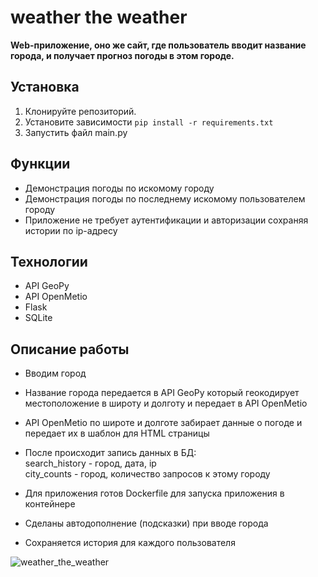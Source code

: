 # weather the weather

**Web-приложение, оно же сайт, где пользователь вводит название города, и получает прогноз погоды в этом городе.**

## Установка
1. Клонируйте репозиторий.
2. Установите зависимости `pip install -r requirements.txt`
3. Запустить файл main.py

## Функции
- Демонстрация погоды по искомому городу
- Демонстрация погоды по последнему искомому пользователем городу
- Приложение не требует аутентификации и авторизации сохраняя истории по ip-адресу

## Технологии
- API GeoPy
- API OpenMetio
- Flask
- SQLite

## Описание работы
- Вводим город
- Название города передается в API GeoPy который геокодирует местоположение в широту и долготу и передает в API OpenMetio
- API OpenMetio по широте и долготе забирает данные о погоде и передает их в шаблон для HTML страницы
- После происходит запись данных в БД:  
search_history - город, дата, ip  
city_counts - город, количество запросов к этому городу  

- Для приложения готов Dockerfile для запуска приложения в контейнере 
- Сделаны автодополнение (подсказки) при вводе города 
- Сохраняется история для каждого пользователя

   
![weather_the_weather](https://github.com/user-attachments/assets/dace767e-d6aa-4bbd-8a73-6ba6616d2826)
